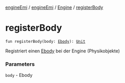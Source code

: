 [engineEmi](../../index.md) / [engineEmi](../index.md) / [Engine](index.md) / [registerBody](./register-body.md)

# registerBody

`fun registerBody(body: `[`Ebody`](../../engine-emi.-bodies/-ebody/index.md)`): `[`Unit`](https://kotlinlang.org/api/latest/jvm/stdlib/kotlin/-unit/index.html)

Registriert einen [Ebody](../../engine-emi.-bodies/-ebody/index.md) bei der Engine (Physikobjekte)

### Parameters

`body` - Ebody